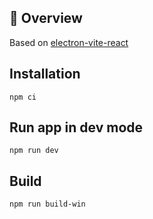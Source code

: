 ## 👀 Overview

Based on [electron-vite-react](https://github.com/electron-vite/electron-vite-react)

## Installation

```
npm ci
```

## Run app in dev mode

```
npm run dev
```

## Build

```
npm run build-win
```
